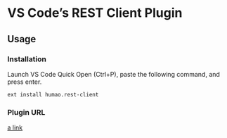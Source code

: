# VS Code’s REST Client Plugin

## Usage

### Installation

Launch VS Code Quick Open (Ctrl+P), paste the following command, and press enter.

```
ext install humao.rest-client
```

### Plugin URL

[a link](https://marketplace.visualstudio.com/items?itemName=humao.rest-client)

